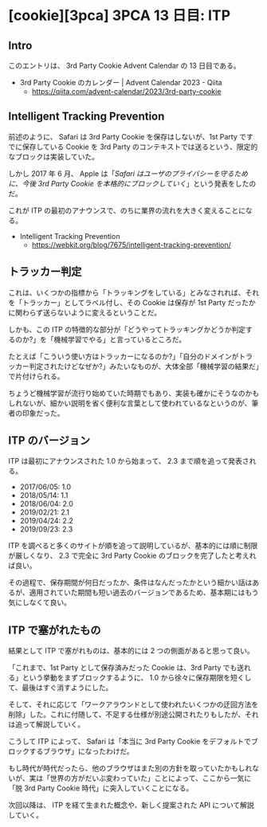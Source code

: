# [cookie][3pca] 3PCA 13 日目: ITP

## Intro

このエントリは、 3rd Party Cookie Advent Calendar の 13 日目である。

- 3rd Party Cookie のカレンダー | Advent Calendar 2023 - Qiita
  - https://qiita.com/advent-calendar/2023/3rd-party-cookie

## Intelligent Tracking Prevention

前述のように、 Safari は 3rd Party Cookie を保存はしないが、1st Party ですでに保存している Cookie を 3rd Party のコンテキストでは送るという、限定的なブロックは実装していた。

しかし 2017 年 6 月、 Apple は「*Safari はユーザのプライバシーを守るために、今後 3rd Party Cookie を本格的にブロックしていく*」という発表をしたのだ。

これが ITP の最初のアナウンスで、のちに業界の流れを大きく変えることになる。

- Intelligent Tracking Prevention
  - https://webkit.org/blog/7675/intelligent-tracking-prevention/


## トラッカー判定

これは、いくつかの指標から「トラッキングをしている」とみなされれば、それを「トラッカー」としてラベル付し、その Cookie は保存が 1st Party だったかに関わらず送らないように変えるということだ。

しかも、この ITP の特徴的な部分が「どうやってトラッキングかどうか判定するのか?」を「機械学習でやる」と言っているところだ。

たとえば「こういう使い方はトラッカーになるのか?」「自分のドメインがトラッカー判定されたけどなぜか?」みたいなものが、大体全部「機械学習の結果だ」で片付けられる。

ちょうど機械学習が流行り始めていた時期でもあり、実装も確かにそうなのかもしれないが、細かい説明を省く便利な言葉として使われているなというのが、筆者の印象だった。


## ITP のバージョン

ITP は最初にアナウンスされた 1.0 から始まって、 2.3 まで順を追って発表される。

- 2017/06/05: 1.0
- 2018/05/14: 1.1
- 2018/06/04: 2.0
- 2019/02/21: 2.1
- 2019/04/24: 2.2
- 2019/09/23: 2.3

ITP を調べると多くのサイトが順を追って説明しているが、基本的には順に制限が厳しくなり、 2.3 で完全に 3rd Party Cookie のブロックを完了したと考えれば良い。

その過程で、保存期間が何日だったか、条件はなんだったかという細かい話はあるが、適用されていた期間も短い過去のバージョンであるため、基本期にはもう気にしなくて良い。


## ITP で塞がれたもの

結果として ITP で塞がれものは、基本的には 2 つの側面があると思って良い。

「これまで、1st Party として保存済みだった Cookie は、3rd Party でも送れる」という挙動をまずブロックするように、 1.0 から徐々に保存期限を短くして、最後はすぐ消すようにした。

そして、それに応じて「ワークアラウンドとして使われたいくつかの迂回方法を削除」した。これに付随して、不足する仕様が別途公開されたりもしたが、それは追って解説していく。

こうして ITP によって、 Safari は「本当に 3rd Party Cookie をデフォルトでブロックするブラウザ」になったわけだ。

もし時代が時代だったら、他のブラウザはまた別の方針を取っていたかもしれないが、実は「世界の方がだいぶ変わっていた」ことによって、ここから一気に「脱 3rd Party Cookie 時代」に突入していくことになる。

次回以降は、 ITP を経て生まれた概念や、新しく提案された API について解説していく。